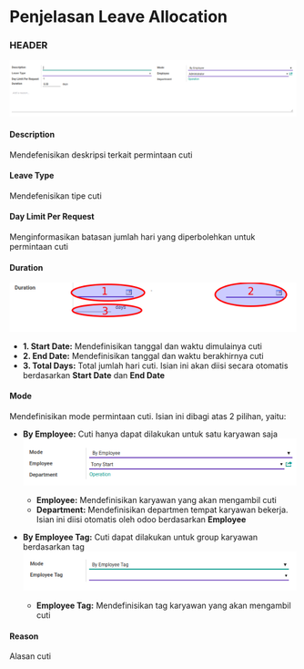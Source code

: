 # Penjelasan Leave Allocation

### <a name="bagian-header">HEADER</a>

![](../../img/leave-allocation/header.png)

#### <a name="field-description">Description</a>

Mendefenisikan deskripsi terkait permintaan cuti

#### <a name="field-leave-type">Leave Type</a>

Mendefenisikan tipe cuti

#### <a name="field-day-limit-per-request">Day Limit Per Request</a>

Menginformasikan batasan jumlah hari yang diperbolehkan untuk permintaan cuti

#### <a name="field-duration">Duration</a>

![](../../img/leave-allocation/duration.png)
* <a name="field-start-date">**1. Start Date:** Mendefinisikan tanggal dan waktu dimulainya cuti</a>
* <a name="field-end-date">**2. End Date:** Mendefinisikan tanggal dan waktu berakhirnya cuti</a>
* **3. Total Days:** Total jumlah hari cuti. Isian ini akan diisi secara otomatis berdasarkan **Start Date** dan **End Date**

#### <a name="field-mode">Mode</a>

Mendefinisikan mode permintaan cuti. Isian ini dibagi atas 2 pilihan, yaitu:<br/>
* **By Employee:** Cuti hanya dapat dilakukan untuk satu karyawan saja
![](../../img/leave-allocation/by_employee.png)
    * <a name="field-employee">**Employee:** Mendefinisikan karyawan yang akan mengambil cuti</a>
    * **Department:** Mendefinisikan departmen tempat karyawan bekerja. Isian ini diisi otomatis oleh odoo berdasarkan **Employee**

* **By Employee Tag:** Cuti dapat dilakukan untuk group karyawan berdasarkan tag
![](../../img/leave-allocation/by_employee_tag.png)
    * **Employee Tag:** Mendefinisikan tag karyawan yang akan mengambil cuti

#### <a name="field-reason">Reason</a>

Alasan cuti
